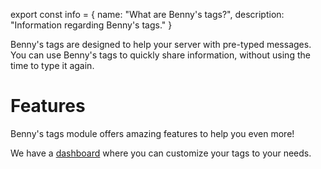 export const info = {
    name: "What are Benny's tags?",
    description: "Information regarding Benny's tags."
}

<PageToolBar title="Benny's tags" />

Benny's tags are designed to help your server with pre-typed messages. You can use Benny's tags to quickly share information, without using the time to type it again.

# Features
Benny's tags module offers amazing features to help you even more! 

We have a [dashboard](https://bennybot.dev/dashboard) where you can customize your tags to your needs. 
